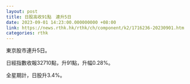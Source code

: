 ```yaml
---
layout: post
title: 日股高收91點　連升5日
date: 2023-09-01 14:23:00.000000000 +08:00
link: https://news.rthk.hk/rthk/ch/component/k2/1716236-20230901.htm
categories: rthk
---
```


東京股市連升5日。

日經指數收報32710點，升91點，升幅0.28%。

全星期計，日股升3.4%。
